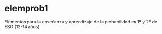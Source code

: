 # elemprob1
Elementos para la enseñanza y aprendizaje de la probabilidad en 1º y 2º de ESO (12-14 años)
